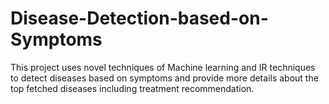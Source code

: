 # Disease-Detection-based-on-Symptoms
This project uses novel techniques of Machine learning and IR techniques to detect diseases based on symptoms and provide more details about the top fetched diseases including treatment recommendation.  
